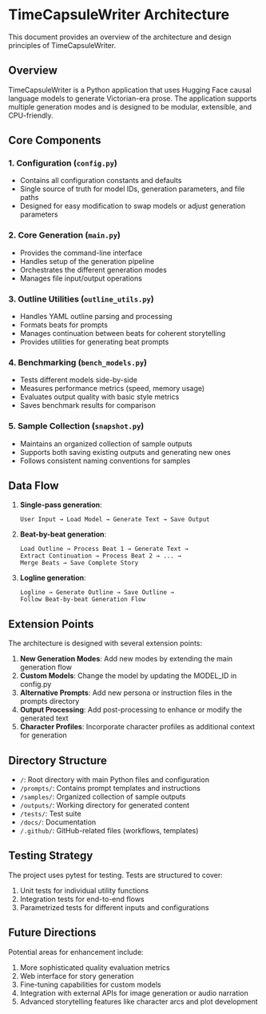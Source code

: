 # TimeCapsuleWriter Architecture

This document provides an overview of the architecture and design principles of TimeCapsuleWriter.

## Overview

TimeCapsuleWriter is a Python application that uses Hugging Face causal language models to generate Victorian-era prose. The application supports multiple generation modes and is designed to be modular, extensible, and CPU-friendly.

## Core Components

### 1. Configuration (`config.py`)

- Contains all configuration constants and defaults
- Single source of truth for model IDs, generation parameters, and file paths
- Designed for easy modification to swap models or adjust generation parameters

### 2. Core Generation (`main.py`)

- Provides the command-line interface
- Handles setup of the generation pipeline
- Orchestrates the different generation modes
- Manages file input/output operations

### 3. Outline Utilities (`outline_utils.py`)

- Handles YAML outline parsing and processing
- Formats beats for prompts
- Manages continuation between beats for coherent storytelling
- Provides utilities for generating beat prompts

### 4. Benchmarking (`bench_models.py`)

- Tests different models side-by-side
- Measures performance metrics (speed, memory usage)
- Evaluates output quality with basic style metrics
- Saves benchmark results for comparison

### 5. Sample Collection (`snapshot.py`)

- Maintains an organized collection of sample outputs
- Supports both saving existing outputs and generating new ones
- Follows consistent naming conventions for samples

## Data Flow

1. **Single-pass generation**:
   ```
   User Input → Load Model → Generate Text → Save Output
   ```

2. **Beat-by-beat generation**:
   ```
   Load Outline → Process Beat 1 → Generate Text → 
   Extract Continuation → Process Beat 2 → ... →
   Merge Beats → Save Complete Story
   ```

3. **Logline generation**:
   ```
   Logline → Generate Outline → Save Outline →
   Follow Beat-by-beat Generation Flow
   ```

## Extension Points

The architecture is designed with several extension points:

1. **New Generation Modes**: Add new modes by extending the main generation flow
2. **Custom Models**: Change the model by updating the MODEL_ID in config.py
3. **Alternative Prompts**: Add new persona or instruction files in the prompts directory
4. **Output Processing**: Add post-processing to enhance or modify the generated text
5. **Character Profiles**: Incorporate character profiles as additional context for generation

## Directory Structure

- `/`: Root directory with main Python files and configuration
- `/prompts/`: Contains prompt templates and instructions
- `/samples/`: Organized collection of sample outputs
- `/outputs/`: Working directory for generated content
- `/tests/`: Test suite
- `/docs/`: Documentation
- `/.github/`: GitHub-related files (workflows, templates)

## Testing Strategy

The project uses pytest for testing. Tests are structured to cover:

1. Unit tests for individual utility functions
2. Integration tests for end-to-end flows
3. Parametrized tests for different inputs and configurations

## Future Directions

Potential areas for enhancement include:

1. More sophisticated quality evaluation metrics
2. Web interface for story generation
3. Fine-tuning capabilities for custom models
4. Integration with external APIs for image generation or audio narration
5. Advanced storytelling features like character arcs and plot development
